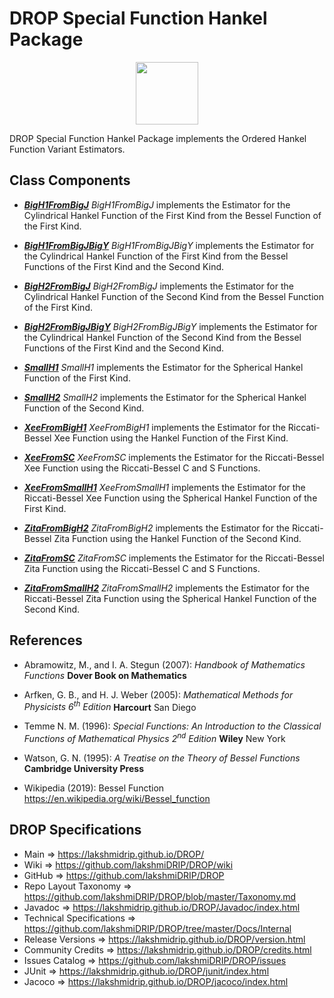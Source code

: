 # DROP Special Function Hankel Package

<p align="center"><img src="https://github.com/lakshmiDRIP/DROP/blob/master/DRIP_Logo.gif?raw=true" width="100"></p>

DROP Special Function Hankel Package implements the Ordered Hankel Function Variant Estimators.


## Class Components

 * [***BigH1FromBigJ***](https://github.com/lakshmiDRIP/DROP/tree/master/src/main/java/org/drip/specialfunction/hankel/BigH1FromBigJ.java)
 <i>BigH1FromBigJ</i> implements the Estimator for the Cylindrical Hankel Function of the First Kind from the Bessel Function of the First Kind.

 * [***BigH1FromBigJBigY***](https://github.com/lakshmiDRIP/DROP/tree/master/src/main/java/org/drip/specialfunction/hankel/BigH1FromBigJ.java)
 <i>BigH1FromBigJBigY</i> implements the Estimator for the Cylindrical Hankel Function of the First Kind from the Bessel Functions of the First Kind and the Second Kind.

 * [***BigH2FromBigJ***](https://github.com/lakshmiDRIP/DROP/tree/master/src/main/java/org/drip/specialfunction/hankel/BigH1FromBigJ.java)
 <i>BigH2FromBigJ</i> implements the Estimator for the Cylindrical Hankel Function of the Second Kind from the Bessel Function of the First Kind.

 * [***BigH2FromBigJBigY***](https://github.com/lakshmiDRIP/DROP/tree/master/src/main/java/org/drip/specialfunction/hankel/BigH1FromBigJ.java)
 <i>BigH2FromBigJBigY</i> implements the Estimator for the Cylindrical Hankel Function of the Second Kind from the Bessel Functions of the First Kind and the Second Kind.

 * [***SmallH1***](https://github.com/lakshmiDRIP/DROP/tree/master/src/main/java/org/drip/specialfunction/hankel/BigH1FromBigJ.java)
 <i>SmallH1</i> implements the Estimator for the Spherical Hankel Function of the First Kind.

 * [***SmallH2***](https://github.com/lakshmiDRIP/DROP/tree/master/src/main/java/org/drip/specialfunction/hankel/BigH1FromBigJ.java)
 <i>SmallH2</i> implements the Estimator for the Spherical Hankel Function of the Second Kind.

 * [***XeeFromBigH1***](https://github.com/lakshmiDRIP/DROP/tree/master/src/main/java/org/drip/specialfunction/hankel/XeeFromBigH1.java)
 <i>XeeFromBigH1</i> implements the Estimator for the Riccati-Bessel Xee Function using the Hankel Function of the First Kind.

 * [***XeeFromSC***](https://github.com/lakshmiDRIP/DROP/tree/master/src/main/java/org/drip/specialfunction/hankel/XeeFromSC.java)
 <i>XeeFromSC</i> implements the Estimator for the Riccati-Bessel Xee Function using the Riccati-Bessel C and S Functions.

 * [***XeeFromSmallH1***](https://github.com/lakshmiDRIP/DROP/tree/master/src/main/java/org/drip/specialfunction/hankel/XeeFromSmallH1.java)
 <i>XeeFromSmallH1</i> implements the Estimator for the Riccati-Bessel Xee Function using the Spherical Hankel Function of the First Kind.

 * [***ZitaFromBigH2***](https://github.com/lakshmiDRIP/DROP/tree/master/src/main/java/org/drip/specialfunction/hankel/ZitaFromBigH2.java)
 <i>ZitaFromBigH2</i> implements the Estimator for the Riccati-Bessel Zita Function using the Hankel Function of the Second Kind.

 * [***ZitaFromSC***](https://github.com/lakshmiDRIP/DROP/tree/master/src/main/java/org/drip/specialfunction/hankel/ZitaFromSC.java)
 <i>ZitaFromSC</i> implements the Estimator for the Riccati-Bessel Zita Function using the Riccati-Bessel C and S Functions.

 * [***ZitaFromSmallH2***](https://github.com/lakshmiDRIP/DROP/tree/master/src/main/java/org/drip/specialfunction/hankel/ZitaFromSmallH2.java)
 <i>ZitaFromSmallH2</i> implements the Estimator for the Riccati-Bessel Zita Function using the Spherical Hankel Function of the Second Kind.


## References

 * Abramowitz, M., and I. A. Stegun (2007): <i>Handbook of Mathematics Functions</i> <b>Dover Book on Mathematics</b>

 * Arfken, G. B., and H. J. Weber (2005): <i>Mathematical Methods for Physicists 6<sup>th</sup> Edition</i> <b>Harcourt</b> San Diego

 * Temme N. M. (1996): <i>Special Functions: An Introduction to the Classical Functions of Mathematical Physics 2<sup>nd</sup> Edition</i> <b>Wiley</b> New York

 * Watson, G. N. (1995): <i>A Treatise on the Theory of Bessel Functions</i> <b>Cambridge University Press</b>

 * Wikipedia (2019): Bessel Function https://en.wikipedia.org/wiki/Bessel_function


## DROP Specifications

 * Main                     => https://lakshmidrip.github.io/DROP/
 * Wiki                     => https://github.com/lakshmiDRIP/DROP/wiki
 * GitHub                   => https://github.com/lakshmiDRIP/DROP
 * Repo Layout Taxonomy     => https://github.com/lakshmiDRIP/DROP/blob/master/Taxonomy.md
 * Javadoc                  => https://lakshmidrip.github.io/DROP/Javadoc/index.html
 * Technical Specifications => https://github.com/lakshmiDRIP/DROP/tree/master/Docs/Internal
 * Release Versions         => https://lakshmidrip.github.io/DROP/version.html
 * Community Credits        => https://lakshmidrip.github.io/DROP/credits.html
 * Issues Catalog           => https://github.com/lakshmiDRIP/DROP/issues
 * JUnit                    => https://lakshmidrip.github.io/DROP/junit/index.html
 * Jacoco                   => https://lakshmidrip.github.io/DROP/jacoco/index.html
